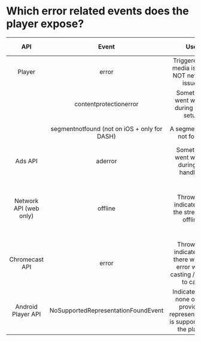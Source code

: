 # Which error related events does the player expose?

| API | Event | Use | Example/how to trigger |
| :-: | :---: | :-: | :--------------------: |
| Player | error | Triggered for media issues, NOT network issues | A poorly encoded segment |
| | contentprotectionerror | Something went wrong during DRM setup | A wrong license key (but valid, so 200, not 404) |
| | segmentnotfound (not on iOS + only for DASH) | A segment was not found | A 404 returned on a segment |
| Ads API | aderror | Something went wrong during ad handling | Empty ad tag / Adblocker |
| Network API (web only) | offline | Thrown to indicate that the stream is offline | DASH: take whole stream offline <br><br>HLS: take 1 segment offline is enough |
| Chromecast API | error | Thrown to indicate that there was an error while casting / trying to cast | Unplugged Chromecast power cable during casting |
| Android Player API | NoSupportedRepresentationFoundEvent | Indicates that none of the provided representations is supported by the player | Trying to play a 4k stream encoded in AV1 |